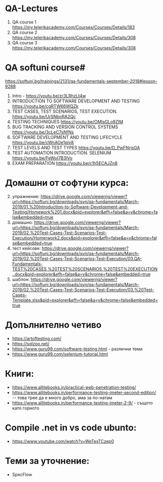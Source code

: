 # QA-Lectures
1. QA course 1 https://my.telerikacademy.com/Courses/Courses/Details/183
2. QA course 2 https://my.telerikacademy.com/Courses/Courses/Details/308
3. QA course 3 https://my.telerikacademy.com/Courses/Courses/Details/308

# QA softuni course#
https://softuni.bg/trainings/2131/qa-fundamentals-september-2018#lesson-9288

1. Intro - https://youtu.be/zr3LRhzLt4w
2. INTRODUCTION TO SOFTWARE DEVELOPMENT AND TESTING https://youtu.be/cgRTW66WQZk
3. TEST CASES, TEST SCENARIOS, TEST EXECUTION. https://youtu.be/UrSNboRA2Qc
4. TESTING TECHNIQUES https://youtu.be/OMlsGLo9ZIM
5. BUG TRACKING AND VERSION CONTROL SYSTEMS https://youtu.be/3cLeC7sNfNs
6. SOFTWARE DEVELOPMENT AND TESTING LIFECYCLE https://youtu.be/cWnAOe1pIv8
7. TEST LEVELS AND TEST TYPES https://youtu.be/D_PwFNrjsGA
8. TEST AUTOMATION INTRODUCTION. SELENIUM https://youtu.be/FeWoI7B3lVo
9. EXAM PREPARATION https://youtu.be/c1h5ECAJZn8

# Домашни от софтуни курса:
2. упражнение: https://drive.google.com/viewerng/viewer?url=https://softuni.bg/downloads/svn/qa-fundamentals/March-2019/01.%20Introduction-to-Software-Development-and-Testing/Homework%201.docx&pid=explorer&efh=false&a=v&chrome=false&embedded=true
3. домашно: https://drive.google.com/viewerng/viewer?url=https://softuni.bg/downloads/svn/qa-fundamentals/March-2019/02.%20Test-Cases-Test-Scenarios-Test-Execution/Homerwork2.docx&pid=explorer&efh=false&a=v&chrome=false&embedded=true
3. тест кейсове: https://drive.google.com/viewerng/viewer?url=https://softuni.bg/downloads/svn/qa-fundamentals/March-2019/02.%20Test-Cases-Test-Scenarios-Test-Execution/03.QA-Fundamentals-TEST%20CASES,%20TEST%20SCENARIOS,%20TEST%20EXECUTION..docx&pid=explorer&efh=false&a=v&chrome=false&embedded=true
3. шаблон: https://drive.google.com/viewerng/viewer?url=https://softuni.bg/downloads/svn/qa-fundamentals/March-2019/02.%20Test-Cases-Test-Scenarios-Test-Execution/03.%20Test-Cases-Template.xlsx&pid=explorer&efh=false&a=v&chrome=false&embedded=true


# Допълнително четиво
* https://artoftesting.com/
* https://sqlzoo.net/
* https://www.guru99.com/software-testing.html - различни теми
* https://www.guru99.com/selenium-tutorial.html
#
#
# Книги:
* https://www.allitebooks.in/practical-web-penetration-testing/
* https://www.allitebooks.in/performance-testing-jmeter-second-edition/ -- това трее да е много добро, ама за по-натам
* https://www.allitebooks.in/performance-testing-jmeter-2-9/ - същото като горното


# Compile .net in vs code ubunto:
* https://www.youtube.com/watch?v=WeTesTCzep0


# Теми за уточнение:
* SpecFlow
